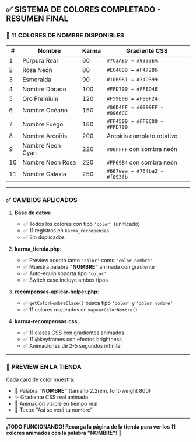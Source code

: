 ## ✅ **SISTEMA DE COLORES COMPLETADO - RESUMEN FINAL**

### 🎨 **11 COLORES DE NOMBRE DISPONIBLES**

| # | Nombre | Karma | Gradiente CSS |
|---|--------|-------|---------------|
| 1 | Púrpura Real | 60 | `#7C3AED → #9333EA` |
| 2 | Rosa Neón | 80 | `#EC4899 → #F472B6` |
| 3 | Esmeralda | 90 | `#10B981 → #34D399` |
| 4 | Nombre Dorado | 100 | `#FFD700 → #FFED4E` |
| 5 | Oro Premium | 120 | `#F59E0B → #FBBF24` |
| 6 | Nombre Océano | 150 | `#00D4FF → #0099FF → #0066CC` |
| 7 | Nombre Fuego | 180 | `#FF4500 → #FF8C00 → #FFD700` |
| 8 | Nombre Arcoíris | 200 | Arcoíris completo rotativo |
| 9 | Nombre Neon Cyan | 220 | `#00FFFF` con sombra neón |
| 10 | Nombre Neon Rosa | 220 | `#FF69B4` con sombra neón |
| 11 | Nombre Galaxia | 250 | `#667eea → #764ba2 → #f093fb` |

---

### ✅ **CAMBIOS APLICADOS**

1. **Base de datos**: 
   - ✅ Todos los colores con tipo `'color'` (unificado)
   - ✅ 11 registros en `karma_recompensas`
   - ✅ Sin duplicados

2. **karma_tienda.php**:
   - ✅ Preview acepta tanto `'color'` como `'color_nombre'`
   - ✅ Muestra palabra **"NOMBRE"** animada con gradiente
   - ✅ Auto-equip soporta tipo `'color'`
   - ✅ Switch case incluye ambos tipos

3. **recompensas-aplicar-helper.php**:
   - ✅ `getColorNombreClase()` busca tipo `'color'` y `'color_nombre'`
   - ✅ 11 colores mapeados en `mapearColorNombre()`

4. **karma-recompensas.css**:
   - ✅ 11 clases CSS con gradientes animados
   - ✅ 11 @keyframes con efectos brightness
   - ✅ Animaciones de 2-5 segundos infinite

---

### 🎯 **PREVIEW EN LA TIENDA**

Cada card de color muestra:
- 🎨 Palabra **"NOMBRE"** (tamaño 2.2rem, font-weight 800)
- ✨ Gradiente CSS real animado
- 🔄 Animación visible en tiempo real
- 📝 Texto: "Así se verá tu nombre"

---

**¡TODO FUNCIONANDO! Recarga la página de la tienda para ver los 11 colores animados con la palabra "NOMBRE"!** 🚀
